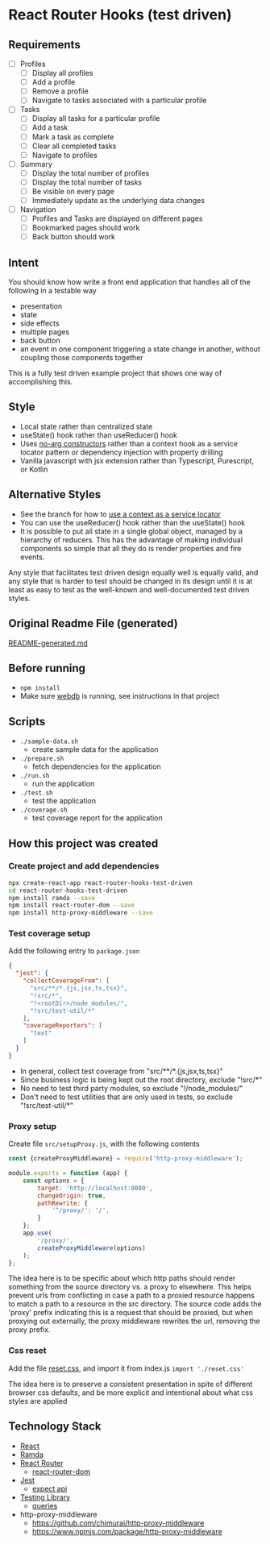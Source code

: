 # React Router Hooks (test driven)

## Requirements
- [ ] Profiles
    - [ ] Display all profiles
    - [ ] Add a profile
    - [ ] Remove a profile
    - [ ] Navigate to tasks associated with a particular profile
- [ ] Tasks
    - [ ] Display all tasks for a particular profile
    - [ ] Add a task
    - [ ] Mark a task as complete
    - [ ] Clear all completed tasks
    - [ ] Navigate to profiles
- [ ] Summary
    - [ ] Display the total number of profiles
    - [ ] Display the total number of tasks
    - [ ] Be visible on every page
    - [ ] Immediately update as the underlying data changes
- [ ] Navigation
    - [ ] Profiles and Tasks are displayed on different pages
    - [ ] Bookmarked pages should work
    - [ ] Back button should work

## Intent
You should know how write a front end application that handles all of the following in a testable way
- presentation
- state
- side effects
- multiple pages
- back button
- an event in one component triggering a state change in another, without coupling those components together

This is a fully test driven example project that shows one way of accomplishing this.

## Style
- Local state rather than centralized state
- useState() hook rather than useReducer() hook
- Uses [no-arg constructors](https://gitlab.cj.dev/training/react-router-hooks-test-driven/tree/no-arg-constructor) rather than a context hook as a service locator pattern or dependency injection with property drilling
- Vanilla javascript with jsx extension rather than Typescript, Purescript, or Kotlin

## Alternative Styles
- See the branch for how to [use a context as a service locator](https://gitlab.cj.dev/training/react-router-hooks-test-driven/tree/context-service-locator) 
- You can use the useReducer() hook rather than the useState() hook
- It is possible to put all state in a single global object, managed by a hierarchy of reducers.
  This has the advantage of making individual components so simple that all they do is render properties and fire events.

Any style that facilitates test driven design equally well is equally valid,
and any style that is harder to test should be changed in its design until it is at least as easy to test as the well-known and well-documented test driven styles.

## Original Readme File (generated)
[README-generated.md](README-originally-generated.md)

## Before running
- `npm install`
- Make sure [webdb](https://gitlab.cj.dev/training/webdb) is running, see instructions in that project

## Scripts
- `./sample-data.sh`
    - create sample data for the application
- `./prepare.sh`
    - fetch dependencies for the application
- `./run.sh`
    - run the application
- `./test.sh`
    - test the application
- `./coverage.sh`
    - test coverage report for the application
    
## How this project was created

### Create project and add dependencies
```bash
npx create-react-app react-router-hooks-test-driven
cd react-router-hooks-test-driven
npm install ramda --save
npm install react-router-dom --save
npm install http-proxy-middleware --save
```

### Test coverage setup
Add the following entry to `package.json`

```json
{
  "jest": {
    "collectCoverageFrom": [
      "src/**/*.{js,jsx,ts,tsx}",
      "!src/*",
      "!<rootDir>/node_modules/",
      "!src/test-util/*"
    ],
    "coverageReporters": [
      "text"
    ]
  }
}
```

- In general, collect test coverage from "src/**/*.{js,jsx,ts,tsx}"
- Since business logic is being kept out the root directory, exclude "!src/*"
- No need to test third party modules, so exclude "!<rootDir>/node_modules/"
- Don't need to test utilities that are only used in tests, so exclude "!src/test-util/*" 

### Proxy setup
Create file `src/setupProxy.js`, with the following contents

```javascript
const {createProxyMiddleware} = require('http-proxy-middleware');

module.exports = function (app) {
    const options = {
        target: 'http://localhost:8080',
        changeOrigin: true,
        pathRewrite: {
            '^/proxy/': '/',
        }
    };
    app.use(
        '/proxy/',
        createProxyMiddleware(options)
    );
};
```

The idea here is to be specific about which http paths should render something from the source directory vs. a proxy to elsewhere.
This helps prevent urls from conflicting in case a path to a proxied resource happens to match a path to a resource in the src directory.
The source code adds the 'proxy' prefix indicating this is a request that should be proxied,
but when proxying out externally, the proxy middleware rewrites the url, removing the proxy prefix.

### Css reset
Add the file [reset.css](http://meyerweb.com/eric/tools/css/reset/),
and import it from index.js `import './reset.css'`

The idea here is to preserve a consistent presentation in spite of different browser css defaults,
and be more explicit and intentional about what css styles are applied

## Technology Stack
- [React](https://reactjs.org/)
- [Ramda](https://ramdajs.com/)
- [React Router](https://reactrouter.com/)
    - [react-router-dom](https://www.npmjs.com/package/react-router-dom)
- [Jest](https://jestjs.io/)
    - [expect api](https://jestjs.io/docs/en/expect)
- [Testing Library](https://testing-library.com)
    - [queries](https://testing-library.com/docs/dom-testing-library/api-queries)
- http-proxy-middleware
    - https://github.com/chimurai/http-proxy-middleware
    - https://www.npmjs.com/package/http-proxy-middleware
